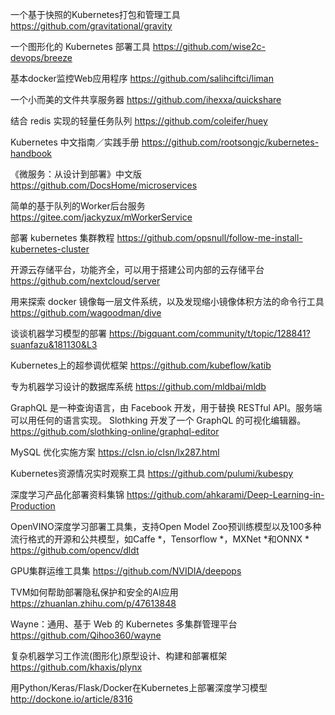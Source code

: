 一个基于快照的Kubernetes打包和管理工具
https://github.com/gravitational/gravity

一个图形化的 Kubernetes 部署工具
https://github.com/wise2c-devops/breeze

基本docker监控Web应用程序
https://github.com/salihciftci/liman

一个小而美的文件共享服务器
https://github.com/ihexxa/quickshare

结合 redis 实现的轻量任务队列
https://github.com/coleifer/huey

Kubernetes 中文指南／实践手册
https://github.com/rootsongjc/kubernetes-handbook

《微服务：从设计到部署》中文版
https://github.com/DocsHome/microservices

简单的基于队列的Worker后台服务
https://gitee.com/jackyzux/mWorkerService

部署 kubernetes 集群教程
https://github.com/opsnull/follow-me-install-kubernetes-cluster

开源云存储平台，功能齐全，可以用于搭建公司内部的云存储平台
https://github.com/nextcloud/server

用来探索 docker 镜像每一层文件系统，以及发现缩小镜像体积方法的命令行工具
https://github.com/wagoodman/dive

谈谈机器学习模型的部署
https://bigquant.com/community/t/topic/128841?suanfazu&181130&L3

Kubernetes上的超参调优框架
https://github.com/kubeflow/katib

专为机器学习设计的数据库系统
https://github.com/mldbai/mldb

GraphQL 是一种查询语言，由 Facebook 开发，用于替换 RESTful API。服务端可以用任何的语言实现。
Slothking 开发了一个 GraphQL 的可视化编辑器。
https://github.com/slothking-online/graphql-editor

MySQL 优化实施方案
https://clsn.io/clsn/lx287.html

Kubernetes资源情况实时观察工具
https://github.com/pulumi/kubespy

深度学习产品化部署资料集锦
https://github.com/ahkarami/Deep-Learning-in-Production

OpenVINO深度学习部署工具集，支持Open Model Zoo预训练模型以及100多种流行格式的开源和公共模型，如Caffe *，Tensorflow *，MXNet *和ONNX *
https://github.com/opencv/dldt

GPU集群运维工具集
https://github.com/NVIDIA/deepops

TVM如何帮助部署隐私保护和安全的AI应用
https://zhuanlan.zhihu.com/p/47613848

Wayne：通用、基于 Web 的 Kubernetes 多集群管理平台
https://github.com/Qihoo360/wayne

复杂机器学习工作流(图形化)原型设计、构建和部署框架
https://github.com/khaxis/plynx

用Python/Keras/Flask/Docker在Kubernetes上部署深度学习模型
http://dockone.io/article/8316